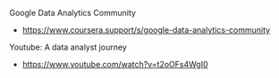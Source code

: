 Google Data Analytics Community
- https://www.coursera.support/s/google-data-analytics-community

Youtube: A data analyst journey
- https://www.youtube.com/watch?v=t2oOFs4WgI0
